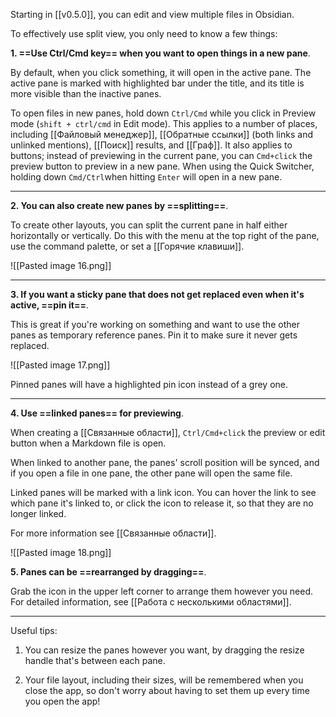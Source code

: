 Starting in [[v0.5.0]], you can edit and view multiple files in Obsidian.

To effectively use split view, you only need to know a few things:

**1. ==Use Ctrl/Cmd key== when you want to open things in a new pane**.

By default, when you click something, it will open in the active pane. The active pane is marked with highlighted bar under the title, and its title is more visible than the inactive panes.

To open files in new panes, hold down `Ctrl/Cmd` while you click in Preview mode (`shift + ctrl/cmd` in Edit mode). This applies to a number of places, including [[Файловый менеджер]], [[Обратные ссылки]] (both links and unlinked mentions), [[Поиск]] results, and [[Граф]]. It also applies to buttons; instead of previewing in the current pane, you can `Cmd+click` the preview button to preview in a new pane. When using the Quick Switcher, holding down `Cmd/Ctrl`when hitting `Enter` will open in a new pane. 

---

**2. You can also create new panes by ==splitting==**.

To create other layouts, you can split the current pane in half either horizontally or vertically. Do this with the menu at the top right of the pane, use the command palette, or set a [[Горячие клавиши]].

![[Pasted image 16.png]]

---

**3. If you want a sticky pane that does not get replaced even when it's active, ==pin it==**.

This is great if you're working on something and want to use the other panes as temporary reference panes. Pin it to make sure it never gets replaced.

![[Pasted image 17.png]]

Pinned panes will have a highlighted pin icon instead of a grey one.

---

**4. Use ==linked panes== for previewing**.

When creating a [[Связанные области]], `Ctrl/Cmd+click` the preview or edit button when a Markdown file is open.

When linked to another pane, the panes' scroll position will be synced, and if you open a file in one pane, the other pane will open the same file.

Linked panes will be marked with a link icon. You can hover the link to see which pane it's linked to, or click the icon to release it, so that they are no longer linked.

For more information see [[Связанные области]].

![[Pasted image 18.png]]

**5. Panes can be ==rearranged by dragging==**.

Grab the icon in the upper left corner to arrange them however you need. For detailed information, see [[Работа с несколькими областями]].

---

Useful tips:

1. You can resize the panes however you want, by dragging the resize handle that's between each pane.

2. Your file layout, including their sizes, will be remembered when you close the app, so don't worry about having to set them up every time you open the app!

